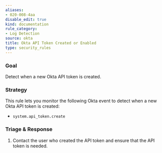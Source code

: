 ```yaml
---
aliases:
- 020-008-4aa
disable_edit: true
kind: documentation
rule_category:
- Log Detection
source: okta
title: Okta API Token Created or Enabled
type: security_rules
---
```


### Goal
Detect when a new Okta API token is created.

### Strategy
This rule lets you monitor the following Okta event to detect when a new Okta API token is created:

* `system.api_token.create`

### Triage & Response
1. Contact the user who created the API token and ensure that the API token is needed.
